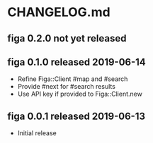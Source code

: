 
# CHANGELOG.md


## figa 0.2.0  not yet released


## figa 0.1.0  released 2019-06-14

* Refine Figa::Client #map and #search
* Provide #next for #search results
* Use API key if provided to Figa::Client.new


## figa 0.0.1  released 2019-06-13

* Initial release

